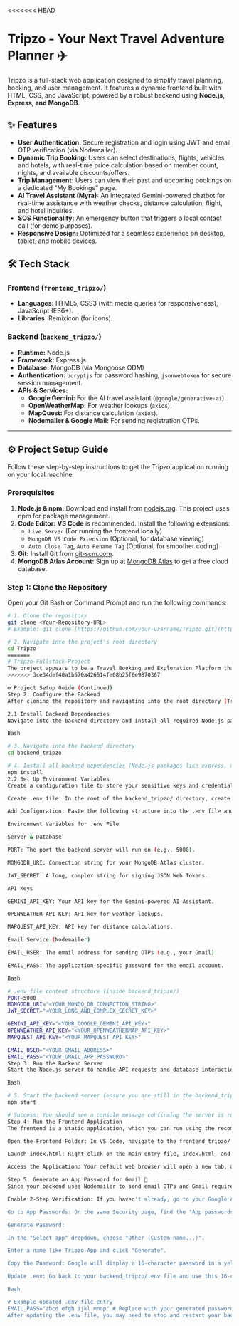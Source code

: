 <<<<<<< HEAD
# Tripzo - Your Next Travel Adventure Planner ✈️

Tripzo is a full-stack web application designed to simplify travel planning, booking, and user management. It features a dynamic frontend built with HTML, CSS, and JavaScript, powered by a robust backend using **Node.js, Express, and MongoDB**.

## ✨ Features

* **User Authentication:** Secure registration and login using JWT and email OTP verification (via Nodemailer).
* **Dynamic Trip Booking:** Users can select destinations, flights, vehicles, and hotels, with real-time price calculation based on member count, nights, and available discounts/offers.
* **Trip Management:** Users can view their past and upcoming bookings on a dedicated "My Bookings" page.
* **AI Travel Assistant (Myra):** An integrated Gemini-powered chatbot for real-time assistance with weather checks, distance calculation, flight, and hotel inquiries.
* **SOS Functionality:** An emergency button that triggers a local contact call (for demo purposes).
* **Responsive Design:** Optimized for a seamless experience on desktop, tablet, and mobile devices.

## 🛠️ Tech Stack

### Frontend (`frontend_tripzo/`)
* **Languages:** HTML5, CSS3 (with media queries for responsiveness), JavaScript (ES6+).
* **Libraries:** Remixicon (for icons).

### Backend (`backend_tripzo/`)
* **Runtime:** Node.js
* **Framework:** Express.js
* **Database:** MongoDB (via Mongoose ODM)
* **Authentication:** `bcryptjs` for password hashing, `jsonwebtoken` for secure session management.
* **APIs & Services:**
    * **Google Gemini:** For the AI travel assistant (`@google/generative-ai`).
    * **OpenWeatherMap:** For weather lookups (`axios`).
    * **MapQuest:** For distance calculation (`axios`).
    * **Nodemailer & Google Mail:** For sending registration OTPs.

---

## ⚙️ Project Setup Guide

Follow these step-by-step instructions to get the Tripzo application running on your local machine.

### Prerequisites

1.  **Node.js & npm:** Download and install from [nodejs.org](https://nodejs.org/). This project uses npm for package management.
2.  **Code Editor:** **VS Code** is recommended. Install the following extensions:
    * `Live Server` (For running the frontend locally)
    * `MongoDB VS Code Extension` (Optional, for database viewing)
    * `Auto Close Tag`, `Auto Rename Tag` (Optional, for smoother coding)
3.  **Git:** Install Git from [git-scm.com](https://git-scm.com/).
4.  **MongoDB Atlas Account:** Sign up at [MongoDB Atlas](https://www.mongodb.com/atlas) to get a free cloud database.

### Step 1: Clone the Repository

Open your Git Bash or Command Prompt and run the following commands:

```bash
# 1. Clone the repository
git clone <Your-Repository-URL>
# Example: git clone [https://github.com/your-username/Tripzo.git](https://github.com/your-username/Tripzo.git)

# 2. Navigate into the project's root directory
cd Tripzo
=======
# Tripzo-Fullstack-Project
The project appears to be a Travel Booking and Exploration Platform that serves as a promotional website and a portal for booking trips, featuring a conversational AI assistant.
>>>>>>> 3ce34def40a1b570a426514fe08b25f6e9870367

⚙️ Project Setup Guide (Continued)
Step 2: Configure the Backend
After cloning the repository and navigating into the root directory (Tripzo), you need to install the server-side dependencies and set up the environment variables.

2.1 Install Backend Dependencies
Navigate into the backend directory and install all required Node.js packages.

Bash

# 3. Navigate into the backend directory
cd backend_tripzo

# 4. Install all backend dependencies (Node.js packages like express, mongoose, bcryptjs, etc.)
npm install
2.2 Set Up Environment Variables
Create a configuration file to store your sensitive keys and credentials.

Create .env file: In the root of the backend_tripzo/ directory, create a new file named .env.

Add Configuration: Paste the following structure into the .env file and replace the placeholder values with your actual credentials.

Environment Variables for .env File

Server & Database

PORT: The port the backend server will run on (e.g., 5000).

MONGODB_URI: Connection string for your MongoDB Atlas cluster.

JWT_SECRET: A long, complex string for signing JSON Web Tokens.

API Keys

GEMINI_API_KEY: Your API key for the Gemini-powered AI Assistant.

OPENWEATHER_API_KEY: API key for weather lookups.

MAPQUEST_API_KEY: API key for distance calculations.

Email Service (Nodemailer)

EMAIL_USER: The email address for sending OTPs (e.g., your Gmail).

EMAIL_PASS: The application-specific password for the email account.

Bash

# .env file content structure (inside backend_tripzo/)
PORT=5000
MONGODB_URI="<YOUR_MONGO_DB_CONNECTION_STRING>"
JWT_SECRET="<YOUR_LONG_AND_COMPLEX_SECRET_KEY>"

GEMINI_API_KEY="<YOUR_GOOGLE_GEMINI_API_KEY>"
OPENWEATHER_API_KEY="<YOUR_OPENWEATHERMAP_API_KEY>"
MAPQUEST_API_KEY="<YOUR_MAPQUEST_API_KEY>"

EMAIL_USER="<YOUR_GMAIL_ADDRESS>"
EMAIL_PASS="<YOUR_GMAIL_APP_PASSWORD>"
Step 3: Run the Backend Server
Start the Node.js server to handle API requests and database interactions.

Bash

# 5. Start the backend server (ensure you are still in the backend_tripzo/ directory)
npm start

# Success: You should see a console message confirming the server is running and connected to MongoDB.
Step 4: Run the Frontend Application
The frontend is a static application, which you can run using the recommended Live Server VS Code extension.

Open the Frontend Folder: In VS Code, navigate to the frontend_tripzo/ directory.

Launch index.html: Right-click on the main entry file, index.html, and select "Open with Live Server".

Access the Application: Your default web browser will open a new tab, and the Tripzo application will be ready for use! 🚀

Step 5: Generate an App Password for Gmail 🔑
Since your backend uses Nodemailer to send email OTPs and Gmail requires 2-Step Verification for external apps, you must generate a special App Password instead of using your main account password.

Enable 2-Step Verification: If you haven't already, go to your Google Account Security settings and ensure 2-Step Verification is turned On.

Go to App Passwords: On the same Security page, find the "App passwords" section (under "How you sign in to Google") and click on it. You will need to re-authenticate.

Generate Password:

In the "Select app" dropdown, choose "Other (Custom name...)".

Enter a name like Tripzo-App and click "Generate".

Copy the Password: Google will display a 16-character password in a yellow box. Copy this password immediately. This is the only time you will see it.

Update .env: Go back to your backend_tripzo/.env file and use this 16-character code as the value for the EMAIL_PASS variable.

Bash

# Example updated .env file entry
EMAIL_PASS="abcd efgh ijkl mnop" # Replace with your generated password, spaces are optional
After updating the .env file, you may need to stop and restart your backend server (npm start) to load the new credentials. Once complete, the user authentication and email OTP verification features will work correctly!